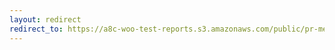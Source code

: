 ```yaml
---
layout: redirect
redirect_to: https://a8c-woo-test-reports.s3.amazonaws.com/public/pr-merge/39032/api/index.html
---
```

